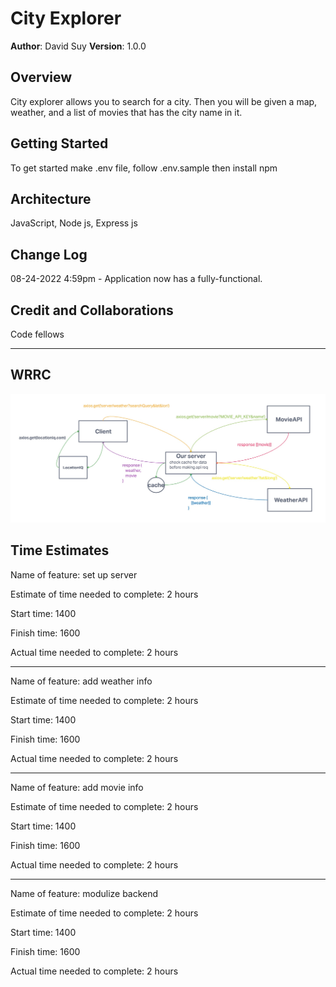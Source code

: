 # City Explorer

**Author**: David Suy
**Version**: 1.0.0

## Overview

City explorer allows you to search for a city. Then you will be given a map, weather, and a list of movies that has the city name in it.

## Getting Started

To get started make .env file, follow .env.sample then install npm

## Architecture

JavaScript, Node js, Express js

## Change Log

08-24-2022 4:59pm - Application now has a fully-functional.

## Credit and Collaborations

Code fellows

---

## WRRC

![WRC](./city-explorer-wrrc.jpg)

## Time Estimates

Name of feature: set up server

Estimate of time needed to complete: 2 hours

Start time: 1400

Finish time: 1600

Actual time needed to complete: 2 hours

---

Name of feature: add weather info

Estimate of time needed to complete: 2 hours

Start time: 1400

Finish time: 1600

Actual time needed to complete: 2 hours

---

Name of feature: add movie info

Estimate of time needed to complete: 2 hours

Start time: 1400

Finish time: 1600

Actual time needed to complete: 2 hours

---

Name of feature: modulize backend

Estimate of time needed to complete: 2 hours

Start time: 1400

Finish time: 1600

Actual time needed to complete: 2 hours
